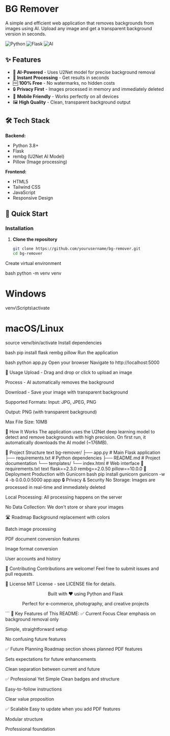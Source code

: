 # BG Remover

A simple and efficient web application that removes backgrounds from images using AI. Upload any image and get a transparent background version in seconds.

![Python](https://img.shields.io/badge/Python-3.8%2B-blue)
![Flask](https://img.shields.io/badge/Flask-2.3.0-lightgrey)
![AI](https://img.shields.io/badge/AI-Powered-orange)

## ✨ Features

- 🎯 **AI-Powered** - Uses U2Net model for precise background removal
- 🚀 **Instant Processing** - Get results in seconds
- 🆓 **100% Free** - No watermarks, no hidden costs
- 🔒 **Privacy First** - Images processed in memory and immediately deleted
- 📱 **Mobile Friendly** - Works perfectly on all devices
- 🖼️ **High Quality** - Clean, transparent background output

## 🛠️ Tech Stack

**Backend:**
- Python 3.8+
- Flask
- rembg (U2Net AI Model)
- Pillow (Image processing)

**Frontend:**
- HTML5
- Tailwind CSS
- JavaScript
- Responsive Design

## 🚀 Quick Start

### Installation

1. **Clone the repository**
   ```bash
   git clone https://github.com/yourusername/bg-remover.git
   cd bg-remover
Create virtual environment

bash
python -m venv venv

# Windows
venv\Scripts\activate

# macOS/Linux
source venv/bin/activate
Install dependencies

bash
pip install flask rembg pillow
Run the application

bash
python app.py
Open your browser
Navigate to http://localhost:5000

📖 Usage
Upload - Drag and drop or click to upload an image

Process - AI automatically removes the background

Download - Save your image with transparent background

Supported Formats:
Input: JPG, JPEG, PNG

Output: PNG (with transparent background)

Max File Size: 10MB

🎯 How It Works
The application uses the U2Net deep learning model to detect and remove backgrounds with high precision. On first run, it automatically downloads the AI model (~176MB).

📁 Project Structure
text
bg-remover/
├── app.py              # Main Flask application
├── requirements.txt    # Python dependencies
├── README.md          # Project documentation
└── templates/
    └── index.html     # Web interface
🔧 requirements.txt
text
flask==2.3.0
rembg==2.0.50
pillow==10.0.0
🚀 Deployment
Production with Gunicorn
bash
pip install gunicorn
gunicorn -w 4 -b 0.0.0.0:5000 app:app
🔒 Privacy & Security
No Storage: Images are processed in real-time and immediately deleted

Local Processing: All processing happens on the server

No Data Collection: We don't store or share your images

🛣️ Roadmap
Background replacement with colors

Batch image processing

PDF document conversion features

Image format conversion

User accounts and history

🤝 Contributing
Contributions are welcome! Feel free to submit issues and pull requests.

📄 License
MIT License - see LICENSE file for details.

<div align="center">
Built with ❤️ using Python and Flask

Perfect for e-commerce, photography, and creative projects

</div> ```
🎯 Key Features of This README:
✅ Current Focus
Clear emphasis on background removal only

Simple, straightforward setup

No confusing future features

✅ Future Planning
Roadmap section shows planned PDF features

Sets expectations for future enhancements

Clean separation between current and future

✅ Professional Yet Simple
Clean badges and structure

Easy-to-follow instructions

Clear value proposition

✅ Scalable
Easy to update when you add PDF features

Modular structure

Professional foundation
